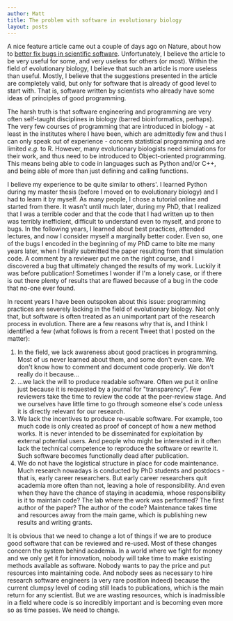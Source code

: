 ```yaml
---
author: Matt
title: The problem with software in evolutionary biology
layout: posts
---
```


A nice feature article came out a couple of days ago on Nature, about how to [better fix bugs in scientific software](https://www.nature.com/articles/d41586-022-00217-0). Unfortunately, I believe the article to be very useful for some, and very useless for others (or most). Within the field of evolutionary biology, I believe that such an article is more useless than useful. Mostly, I believe that the suggestions presented in the article are completely valid, but only for software that is already of good level to start with. That is, software written by scientists who already have some ideas of principles of good programming.

The harsh truth is that software engineering and programming are very often self-taught disciplines in biology (barred bioinformatics, perhaps). The very few courses of programming that are introduced in biology - at least in the institutes where I have been, which are admittedly few and thus I can only speak out of experience - concern statistical programming and are limited _e.g._ to R. However, many evolutionary biologists need simulations for their work, and thus need to be introduced to Object-oriented programming. This means being able to code in languages such as Python and/or C++, and being able of more than just defining and calling functions. 

I believe my experience to be quite similar to others'. I learned Python during my master thesis (before I moved on to evolutionary biology) and I had to learn it by myself. As many people, I chose a tutorial online and started from there. It wasn't until much later, during my PhD, that I realized that I was a terrible coder and that the code that I had written up to then was terribly inefficient, difficult to understand even to myself, and prone to bugs. In the following years, I learned about best practices, attended lectures, and now I consider myself a marginally better coder. Even so, one of the bugs I encoded in the beginning of my PhD came to bite me many years later, when I finally submitted the paper resulting from that simulation code. A comment by a reviewer put me on the right course, and I discovered a bug that ultimately changed the results of my work. Luckily it was before publication! Sometimes I wonder if I'm a lonely case, or if there is out there plenty of results that are flawed because of a bug in the code that no-one ever found. 

In recent years I have been outspoken about this issue: programming practices are severely lacking in the field of evolutionary biology. Not only that, but software is often treated as an unimportant part of the research process in evolution. There are a few reasons why that is, and I think I identified a few (what follows is from a recent Tweet that I posted on the matter):

1. In the field, we lack awareness about good practices in programming. Most of us never learned about them, and some don't even care. We don't know how to comment and document code properly. We don't really do it because...
2. ...we lack the will to produce readable software. Often we put it online just because it is requested by a journal for "transparency". Few reviewers take the time to review the code at the peer-review stage. And we ourselves have little time to go through someone else's code unless it is directly relevant for our research.
3. We lack the incentives to produce re-usable software. For example, too much code is only created as proof of concept of how a new method works. It is never intended to be disseminated for exploitation by external potential users. And people who might be interested in it often lack the technical competence to reproduce the software or rewrite it. Such software becomes functionally dead after publication.
4. We do not have the logistical structure in place for code maintenance. Much research nowadays is conducted by PhD students and postdocs - that is, early career researchers. But early career researchers quit academia more often than not, leaving a hole of responsibility. And even when they have the chance of staying in academia, whose responsibility is it to maintain code? The lab where the work was performed? The first author of the paper? The author of the code? Maintenance takes time and resources away from the main game, which is publishing new results and writing grants.

It is obvious that we need to change a lot of things if we are to produce good software that can be reviewed and re-used. Most of these changes concern the system behind academia. In a world where we fight for money and we only get it for innovation, nobody will take time to make existing methods available as software. Nobody wants to pay the price and put resources into maintaining code. And nobody sees as necessary to hire research software engineers (a very rare position indeed) because the current clumpsy level of coding still leads to publications, which is the main return for any scientist. But we are wasting resources, which is inadmissible in a field where code is so incredibly important and is becoming even more so as time passes. We need to change.
